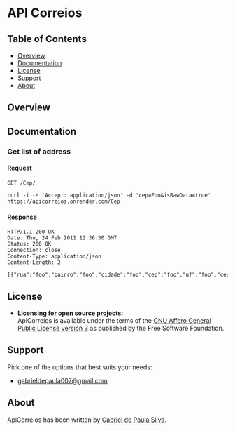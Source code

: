# API Correios
## Table of Contents

* [Overview](#overview)
* [Documentation](#documentation)
* [License](#license)
* [Support](#support)
* [About](#about)

## Overview

## Documentation

### Get list of address

#### Request

`GET /Cep/`

    curl -i -H 'Accept: application/json' -d 'cep=Foo&isRawData=true' https://apicorreios.onrender.com/Cep

#### Response

    HTTP/1.1 200 OK
    Date: Thu, 24 Feb 2011 12:36:30 GMT
    Status: 200 OK
    Connection: close
    Content-Type: application/json
    Content-Length: 2
    
    [{"rua":"foo","bairro":"foo","cidade":"foo","cep":"foo","uf":"foo","cepType":"Rua/Bairro/Cidade"}]
    
## License

* **Licensing for open source projects:**  
  ApiCorreios is available under the terms of the [GNU Affero General Public License version 3](http://www.gnu.org/licenses/agpl-3.0.html) as published by the Free Software Foundation.

## Support

Pick one of the options that best suits your needs:
* [gabrieldepaula007@gmail.com](mailto:gabrieldepaula007@gmail.com)

## About

ApiCorreios has been written by [Gabriel de Paula Silva](https://www.linkedin.com/in/gabriel-depaula16/).  
